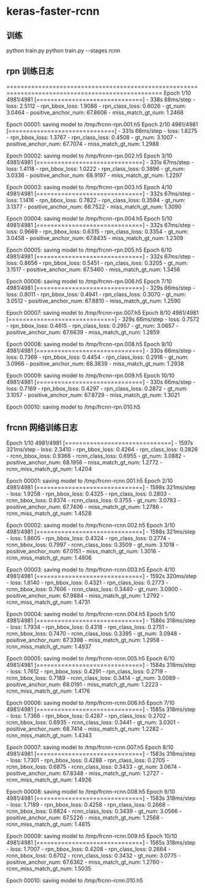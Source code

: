 # keras-faster-rcnn

## 训练
python train.py
python train.py --stages rcnn

## rpn 训练日志
==================================================================================================
Epoch 1/10
4981/4981 [==============================] - 338s 68ms/step - loss: 2.5112 - rpn_bbox_loss: 1.9086 - rpn_class_loss: 0.6026 - gt_num: 3.0464 - positive_anchor_num: 67.8606 - miss_match_gt_num: 1.2468

Epoch 00001: saving model to /tmp/frcnn-rpn.001.h5
Epoch 2/10
4981/4981 [==============================] - 331s 66ms/step - loss: 1.8275 - rpn_bbox_loss: 1.3767 - rpn_class_loss: 0.4508 - gt_num: 3.1007 - positive_anchor_num: 67.7074 - miss_match_gt_num: 1.2988

Epoch 00002: saving model to /tmp/frcnn-rpn.002.h5
Epoch 3/10
4981/4981 [==============================] - 331s 67ms/step - loss: 1.4118 - rpn_bbox_loss: 1.0222 - rpn_class_loss: 0.3896 - gt_num: 3.0336 - positive_anchor_num: 68.9197 - miss_match_gt_num: 1.2297

Epoch 00003: saving model to /tmp/frcnn-rpn.003.h5
Epoch 4/10
4981/4981 [==============================] - 332s 67ms/step - loss: 1.1416 - rpn_bbox_loss: 0.7822 - rpn_class_loss: 0.3594 - gt_num: 3.1377 - positive_anchor_num: 68.7522 - miss_match_gt_num: 1.3090

Epoch 00004: saving model to /tmp/frcnn-rpn.004.h5
Epoch 5/10
4981/4981 [==============================] - 332s 67ms/step - loss: 0.9669 - rpn_bbox_loss: 0.6315 - rpn_class_loss: 0.3354 - gt_num: 3.0458 - positive_anchor_num: 67.8435 - miss_match_gt_num: 1.2309

Epoch 00005: saving model to /tmp/frcnn-rpn.005.h5
Epoch 6/10
4981/4981 [==============================] - 332s 67ms/step - loss: 0.8656 - rpn_bbox_loss: 0.5451 - rpn_class_loss: 0.3205 - gt_num: 3.1517 - positive_anchor_num: 67.5460 - miss_match_gt_num: 1.3456

Epoch 00006: saving model to /tmp/frcnn-rpn.006.h5
Epoch 7/10
4981/4981 [==============================] - 329s 66ms/step - loss: 0.8011 - rpn_bbox_loss: 0.4941 - rpn_class_loss: 0.3070 - gt_num: 3.0512 - positive_anchor_num: 67.8810 - miss_match_gt_num: 1.2590

Epoch 00007: saving model to /tmp/frcnn-rpn.007.h5
Epoch 8/10
4981/4981 [==============================] - 329s 66ms/step - loss: 0.7572 - rpn_bbox_loss: 0.4615 - rpn_class_loss: 0.2957 - gt_num: 3.0657 - positive_anchor_num: 67.6639 - miss_match_gt_num: 1.2859

Epoch 00008: saving model to /tmp/frcnn-rpn.008.h5
Epoch 9/10
4981/4981 [==============================] - 330s 66ms/step - loss: 0.7369 - rpn_bbox_loss: 0.4454 - rpn_class_loss: 0.2916 - gt_num: 3.0966 - positive_anchor_num: 68.3839 - miss_match_gt_num: 1.2938

Epoch 00009: saving model to /tmp/frcnn-rpn.009.h5
Epoch 10/10
4981/4981 [==============================] - 330s 66ms/step - loss: 0.7169 - rpn_bbox_loss: 0.4297 - rpn_class_loss: 0.2872 - gt_num: 3.1057 - positive_anchor_num: 67.8729 - miss_match_gt_num: 1.3021

Epoch 00010: saving model to /tmp/frcnn-rpn.010.h5



## frcnn 网络训练日志
Epoch 1/10
4981/4981 [==============================] - 1597s 321ms/step - loss: 2.3410 - rpn_bbox_loss: 0.4264 - rpn_class_loss: 0.2826 - rcnn_bbox_loss: 0.9366 - rcnn_class_loss: 0.6955 - gt_num: 3.0882 - positive_anchor_num: 68.1956 - miss_match_gt_num: 1.2772 - rcnn_miss_match_gt_num: 1.4204      

Epoch 00001: saving model to /tmp/frcnn-rcnn.001.h5
Epoch 2/10
4981/4981 [==============================] - 1598s 321ms/step - loss: 1.9258 - rpn_bbox_loss: 0.4325 - rpn_class_loss: 0.2803 - rcnn_bbox_loss: 0.8374 - rcnn_class_loss: 0.3755 - gt_num: 3.0783 - positive_anchor_num: 67.7406 - miss_match_gt_num: 1.2786 - rcnn_miss_match_gt_num: 1.4528  

Epoch 00002: saving model to /tmp/frcnn-rcnn.002.h5
Epoch 3/10
4981/4981 [==============================] - 1598s 321ms/step - loss: 1.8605 - rpn_bbox_loss: 0.4324 - rpn_class_loss: 0.2774 - rcnn_bbox_loss: 0.7997 - rcnn_class_loss: 0.3509 - gt_num: 3.1018 - positive_anchor_num: 67.0151 - miss_match_gt_num: 1.3016 - rcnn_miss_match_gt_num: 1.4806

Epoch 00003: saving model to /tmp/frcnn-rcnn.003.h5
Epoch 4/10
4981/4981 [==============================] - 1592s 320ms/step - loss: 1.8140 - rpn_bbox_loss: 0.4321 - rpn_class_loss: 0.2773 - rcnn_bbox_loss: 0.7606 - rcnn_class_loss: 0.3440 - gt_num: 3.0900 - positive_anchor_num: 67.9884 - miss_match_gt_num: 1.2792 - rcnn_miss_match_gt_num: 1.4731

Epoch 00004: saving model to /tmp/frcnn-rcnn.004.h5
Epoch 5/10
4981/4981 [==============================] - 1586s 318ms/step - loss: 1.7934 - rpn_bbox_loss: 0.4318 - rpn_class_loss: 0.2751 - rcnn_bbox_loss: 0.7470 - rcnn_class_loss: 0.3395 - gt_num: 3.0948 - positive_anchor_num: 67.3398 - miss_match_gt_num: 1.2958 - rcnn_miss_match_gt_num: 1.4937

Epoch 00005: saving model to /tmp/frcnn-rcnn.005.h5
Epoch 6/10
4981/4981 [==============================] - 1584s 318ms/step - loss: 1.7612 - rpn_bbox_loss: 0.4291 - rpn_class_loss: 0.2719 - rcnn_bbox_loss: 0.7189 - rcnn_class_loss: 0.3414 - gt_num: 3.0089 - positive_anchor_num: 68.0191 - miss_match_gt_num: 1.2223 - rcnn_miss_match_gt_num: 1.4176

Epoch 00006: saving model to /tmp/frcnn-rcnn.006.h5
Epoch 7/10
4981/4981 [==============================] - 1585s 318ms/step - loss: 1.7366 - rpn_bbox_loss: 0.4287 - rpn_class_loss: 0.2702 - rcnn_bbox_loss: 0.6935 - rcnn_class_loss: 0.3441 - gt_num: 3.0301 - positive_anchor_num: 68.7414 - miss_match_gt_num: 1.2282 - rcnn_miss_match_gt_num: 1.4343

Epoch 00007: saving model to /tmp/frcnn-rcnn.007.h5
Epoch 8/10
4981/4981 [==============================] - 1583s 318ms/step - loss: 1.7301 - rpn_bbox_loss: 0.4288 - rpn_class_loss: 0.2705 - rcnn_bbox_loss: 0.6875 - rcnn_class_loss: 0.3433 - gt_num: 3.0674 - positive_anchor_num: 67.8348 - miss_match_gt_num: 1.2727 - rcnn_miss_match_gt_num: 1.4926  

Epoch 00008: saving model to /tmp/frcnn-rcnn.008.h5
Epoch 9/10
4981/4981 [==============================] - 1583s 318ms/step - loss: 1.7189 - rpn_bbox_loss: 0.4258 - rpn_class_loss: 0.2668 - rcnn_bbox_loss: 0.6824 - rcnn_class_loss: 0.3439 - gt_num: 3.0566 - positive_anchor_num: 67.5226 - miss_match_gt_num: 1.2568 - rcnn_miss_match_gt_num: 1.4815

Epoch 00009: saving model to /tmp/frcnn-rcnn.009.h5
Epoch 10/10
4981/4981 [==============================] - 1585s 318ms/step - loss: 1.7007 - rpn_bbox_loss: 0.4208 - rpn_class_loss: 0.2664 - rcnn_bbox_loss: 0.6702 - rcnn_class_loss: 0.3432 - gt_num: 3.0775 - positive_anchor_num: 67.6362 - miss_match_gt_num: 1.2760 - rcnn_miss_match_gt_num: 1.5035

Epoch 00010: saving model to /tmp/frcnn-rcnn.010.h5

